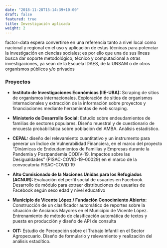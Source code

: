 ```yaml
---
date: "2018-11-28T15:14:39+10:00"
draft: false
featured: true
title: Investigación aplicada
weight: 2
---
```


factor~data espera convertirse en una referencia tanto a nivel local como nacional y regional en el uso y aplicación de estas técnicas para potenciar la investigación en ciencias sociales; es por ello que una de sus líneas busca dar soporte metodológico, técnico y computacional a otras investigaciones, ya sean de la Escuela IDAES, de la UNSAM o de otros organismos públicos y/o privados

### Proyectos

- **Instituto de Investigaciones Económicas (IIE-UBA):** Scraping de sitios de organismos internacionales. Exploración de sitios de organismos internacionales y extracción de la información sobre proyectos y financiaciones mediante herramientas de web scraping.

- **Ministerio de Desarrollo Social:** Estudio sobre endeudamientos de familias de sectores populares. Diseño muestral y de cuestionario de encuesta probabilística sobre población del AMBA. Análisis estadístico.

- **CEPAL:** diseño del relevamiento cuantitativo y un instrumento para generar un Índice de Vulnerabilidad Financiera, en el marco del proyecto “Dinámicas de Endeudamientos de Familias y Empresas durante la Pandemia y Postpandemia CODIV-19. Impactos sobre las Desigualdades” (PISAC-COVID-19–00029) en el marco de la convocatoria PISAC-COVID 19

- **Alto Comisionado de la Naciones Unidas para los Refugiados (ACNUR):** Evaluación del perfil social de usuaries en Facebook. Desarrollo de módulo para extraer distribuciones de usuaries de Facebook según sexo edad y nivel educativo 

- **Municipio de Vicente López / Fundación Conocimiento Abierto:** Construcción de un clasificador automático de reportes sobre la situación de Ancianos Mayores en el Municipio de Vicente López. Entrenamiento de método de clasificación automática de textos y puesta en producción y diseño de API de consulta

- **OIT:** Estudio de Percepción sobre el Trabajo Infantil en el Sector Agropecuario. Diseño de formulario y relevamiento y realización del análisis estadítico.
